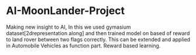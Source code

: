 # AI-MoonLander-Project
Making new insight to AI, In this we used gymasium dataset[2drepresentation along] and then trained model on based of reward to land rover between two flags correctly. This can be extended and applied in Automobile Vehicles as function part. Reward based learning.

